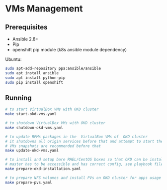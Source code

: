 # VMs Management

## Prerequisites

- Ansible 2.8+
- Pip
- openshift pip module (k8s ansible module dependency)

Ubuntu:

```bash
sudo apt-add-repository ppa:ansible/ansible
sudo apt install ansible
sudo apt install python-pip
sudo pip install openshift
```

## Running

```bash
# to start VirtualBox VMs with OKD cluster
make start-okd-vms.yaml

# to shutdown VirtualBox VMs with OKD cluster
make shutdown-okd-vms.yaml

# to update RPMs packages in the  VirtualBox VMs of  OKD cluster
# it shutdowns all origin services before that and attempt to start them after update
# VMs snapshots are recommended before that
make update-okd-vms.yaml

# to install and setup bare RHEL/CentOS boxes so that OKD can be installed
# master has to be accessible and has correct config, see playbook file for details
make prepare-okd-installation.yaml

# to prepare NFS volumes and install PVs on OKD cluster for apps usage
make prepare-pvs.yaml
```